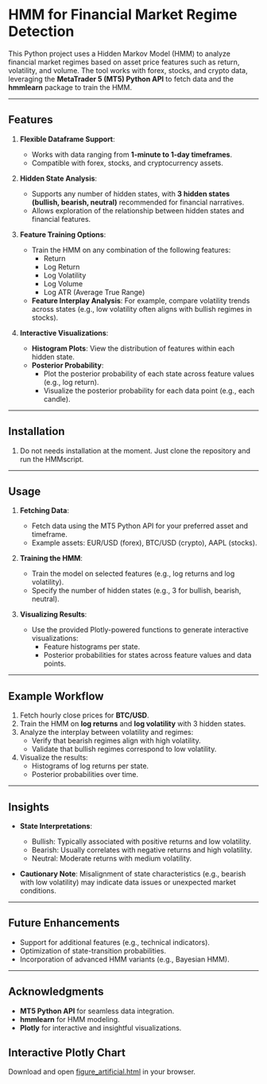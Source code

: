 # HMM for Financial Market Regime Detection

This Python project uses a Hidden Markov Model (HMM) to analyze financial market regimes based on asset price features such as return, volatility, and volume. The tool works with forex, stocks, and crypto data, leveraging the **MetaTrader 5 (MT5) Python API** to fetch data and the **hmmlearn** package to train the HMM.

---

## Features

1. **Flexible Dataframe Support**: 
   - Works with data ranging from **1-minute to 1-day timeframes**.
   - Compatible with forex, stocks, and cryptocurrency assets.

2. **Hidden State Analysis**:
   - Supports any number of hidden states, with **3 hidden states (bullish, bearish, neutral)** recommended for financial narratives.
   - Allows exploration of the relationship between hidden states and financial features.

3. **Feature Training Options**:
   - Train the HMM on any combination of the following features:
     - Return
     - Log Return
     - Log Volatility
     - Log Volume
     - Log ATR (Average True Range)
   - **Feature Interplay Analysis**: For example, compare volatility trends across states (e.g., low volatility often aligns with bullish regimes in stocks).

4. **Interactive Visualizations**:
   - **Histogram Plots**: View the distribution of features within each hidden state.
   - **Posterior Probability**: 
     - Plot the posterior probability of each state across feature values (e.g., log return).
     - Visualize the posterior probability for each data point (e.g., each candle).

---

## Installation

1. Do not needs installation at the moment. Just clone the repository and run the HMMscript.

---

## Usage

1. **Fetching Data**:
   - Fetch data using the MT5 Python API for your preferred asset and timeframe.
   - Example assets: EUR/USD (forex), BTC/USD (crypto), AAPL (stocks).

2. **Training the HMM**:
   - Train the model on selected features (e.g., log returns and log volatility).
   - Specify the number of hidden states (e.g., 3 for bullish, bearish, neutral).

3. **Visualizing Results**:
   - Use the provided Plotly-powered functions to generate interactive visualizations:
     - Feature histograms per state.
     - Posterior probabilities for states across feature values and data points.

---

## Example Workflow

1. Fetch hourly close prices for **BTC/USD**.
2. Train the HMM on **log returns** and **log volatility** with 3 hidden states.
3. Analyze the interplay between volatility and regimes:
   - Verify that bearish regimes align with high volatility.
   - Validate that bullish regimes correspond to low volatility.
4. Visualize the results:
   - Histograms of log returns per state.
   - Posterior probabilities over time.

---

## Insights

- **State Interpretations**:
  - Bullish: Typically associated with positive returns and low volatility.
  - Bearish: Usually correlates with negative returns and high volatility.
  - Neutral: Moderate returns with medium volatility.

- **Cautionary Note**: Misalignment of state characteristics (e.g., bearish with low volatility) may indicate data issues or unexpected market conditions.

---

## Future Enhancements

- Support for additional features (e.g., technical indicators).
- Optimization of state-transition probabilities.
- Incorporation of advanced HMM variants (e.g., Bayesian HMM).

---

## Acknowledgments

- **MT5 Python API** for seamless data integration.
- **hmmlearn** for HMM modeling.
- **Plotly** for interactive and insightful visualizations.

## Interactive Plotly Chart
Download and open [figure_artificial.html](figure_artificial.html) in your browser.